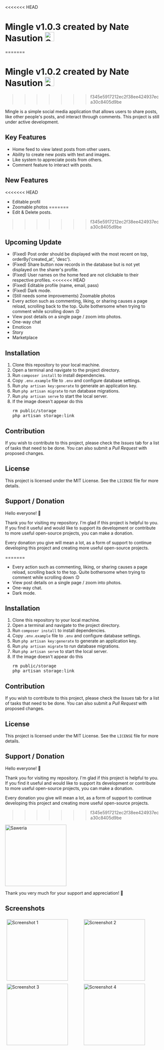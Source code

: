 <<<<<<< HEAD
# Mingle v1.0.3 created by Nate Nasution <img src="https://github.githubassets.com/images/icons/emoji/unicode/1f1ee-1f1e9.png" alt="Saweria" width="30" />
=======
# Mingle v1.0.2 created by Nate Nasution <img src="https://github.githubassets.com/images/icons/emoji/unicode/1f1ee-1f1e9.png" alt="Saweria" width="30" />
>>>>>>> f345e5917212ec2f38ee424937eca30c8405d9be


Mingle is a simple social media application that allows users to share posts, like other people's posts, and interact through comments. This project is still under active development.

## Key Features
- Home feed to view latest posts from other users.
- Ability to create new posts with text and images.
- Like system to appreciate posts from others.
- Comment feature to interact with posts.

## New Features
<<<<<<< HEAD
- Editable profil
- Zoomable photos
=======
- Edit & Delete posts.
>>>>>>> f345e5917212ec2f38ee424937eca30c8405d9be

## Upcoming Update
- (Fixed) Post order should be displayed with the most recent on top, orderBy('created_at', 'desc').
- (Fixed) Share button now records in the database but is not yet displayed on the sharer's profile.
- (Fixed) User names on the home feed are not clickable to their respective profiles.
<<<<<<< HEAD
- (Fixed) Editable profile (name, email, pass)
- (Fixed) Dark mode.
- (Still needs some improvements) Zoomable photos
- Every action such as commenting, liking, or sharing causes a page reload, scrolling back to the top. Quite bothersome when trying to comment while scrolling down :D
- View post details on a single page / zoom into photos.
- One-way chat
- Emoticon
- Story
- Marketplace


## Installation
1. Clone this repository to your local machine.
2. Open a terminal and navigate to the project directory.
3. Run `composer install` to install dependencies.
4. Copy `.env.example` file to `.env` and configure database settings.
5. Run `php artisan key:generate` to generate an application key.
6. Run `php artisan migrate` to run database migrations.
7. Run `php artisan serve` to start the local server.
8. If the image doesn't appear do this
   <pre>rm public/storage
   php artisan storage:link</pre>

## Contribution
If you wish to contribute to this project, please check the *Issues* tab for a list of tasks that need to be done. You can also submit a *Pull Request* with proposed changes.

## License
This project is licensed under the MIT License. See the `LICENSE` file for more details.

## Support / Donation

Hello everyone! 👋

Thank you for visiting my repository. I'm glad if this project is helpful to you. If you find it useful and would like to support its development or contribute to more useful open-source projects, you can make a donation.

Every donation you give will mean a lot, as a form of support to continue developing this project and creating more useful open-source projects.

=======
- Every action such as commenting, liking, or sharing causes a page reload, scrolling back to the top. Quite bothersome when trying to comment while scrolling down :D
- View post details on a single page / zoom into photos.
- One-way chat.
- Dark mode.

## Installation
1. Clone this repository to your local machine.
2. Open a terminal and navigate to the project directory.
3. Run `composer install` to install dependencies.
4. Copy `.env.example` file to `.env` and configure database settings.
5. Run `php artisan key:generate` to generate an application key.
6. Run `php artisan migrate` to run database migrations.
7. Run `php artisan serve` to start the local server.
8. If the image doesn't appear do this
   <pre>rm public/storage
   php artisan storage:link</pre>

## Contribution
If you wish to contribute to this project, please check the *Issues* tab for a list of tasks that need to be done. You can also submit a *Pull Request* with proposed changes.

## License
This project is licensed under the MIT License. See the `LICENSE` file for more details.

## Support / Donation

Hello everyone! 👋

Thank you for visiting my repository. I'm glad if this project is helpful to you. If you find it useful and would like to support its development or contribute to more useful open-source projects, you can make a donation.

Every donation you give will mean a lot, as a form of support to continue developing this project and creating more useful open-source projects.

>>>>>>> f345e5917212ec2f38ee424937eca30c8405d9be
<a href="https://saweria.co/bhottu" target="_blank">
    <img src="https://github.com/bhottu/nate-social-media/assets/35356275/b0a6053d-4033-467f-8578-e99abed81710" alt="Saweria" width="200" />
</a>

Thank you very much for your support and appreciation! 🙏

## Screenshots

<div style="display: flex; flex-wrap: wrap;">
  <div style="flex: 1 1 30%; margin: 5px;">
    <img src="https://github.com/bhottu/nate-social-media/assets/35356275/359eaa10-380f-4ea9-95f6-28cd587c4e2f" alt="Screenshot 1" width="200"/>
  </div>
  <div style="flex: 1 1 30%; margin: 5px;">
    <img src="https://github.com/bhottu/nate-social-media/assets/35356275/abf3d4bc-0dac-44e4-82b1-a53cd468669b" alt="Screenshot 2" width="200" />
  </div>
  <div style="flex: 1 1 30%; margin: 5px;">
    <img src="https://github.com/bhottu/nate-social-media/assets/35356275/7a49ad52-95b4-40f0-b3c2-34ae750c9943" alt="Screenshot 3" width="200" />
  </div>
  <div style="flex: 1 1 30%; margin: 5px;">
    <img src="https://github.com/bhottu/nate-social-media/assets/35356275/6c305754-b9f2-4308-ac42-2d66e161cb65" alt="Screenshot 4" width="200" />
  </div>
</div>

